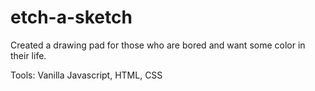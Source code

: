 # etch-a-sketch
Created a drawing pad for those who are bored and want some color in their life.

Tools: Vanilla Javascript, HTML, CSS
